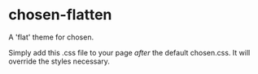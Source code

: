 chosen-flatten
==============

A 'flat' theme for chosen.

Simply add this .css file to your page *after* the default chosen.css. It will override the styles necessary.

